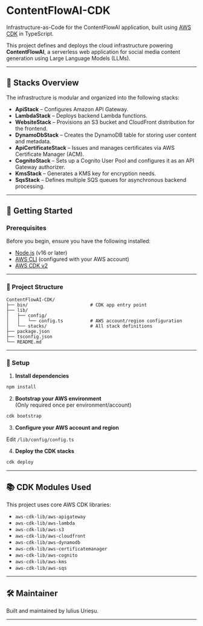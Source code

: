 # ContentFlowAI-CDK

Infrastructure-as-Code for the ContentFlowAI application, built using [AWS CDK](https://docs.aws.amazon.com/cdk/latest/guide/home.html) in TypeScript.

This project defines and deploys the cloud infrastructure powering **ContentFlowAI**, a serverless web application for social media content generation using Large Language Models (LLMs).

---

## 🧱 Stacks Overview

The infrastructure is modular and organized into the following stacks:

- **ApiStack** – Configures Amazon API Gateway.
- **LambdaStack** – Deploys backend Lambda functions.
- **WebsiteStack** – Provisions an S3 bucket and CloudFront distribution for the frontend.
- **DynamoDbStack** – Creates the DynamoDB table for storing user content and metadata.
- **ApiCertificateStack** – Issues and manages certificates via AWS Certificate Manager (ACM).
- **CognitoStack** – Sets up a Cognito User Pool and configures it as an API Gateway authorizer.
- **KmsStack** – Generates a KMS key for encryption needs.
- **SqsStack** – Defines multiple SQS queues for asynchronous backend processing.

---

## 🚀 Getting Started

### Prerequisites

Before you begin, ensure you have the following installed:

- [Node.js](https://nodejs.org/) (v16 or later)
- [AWS CLI](https://docs.aws.amazon.com/cli/latest/userguide/install-cliv2.html) (configured with your AWS account)
- [AWS CDK v2](https://docs.aws.amazon.com/cdk/v2/guide/home.html)

---

### 📁 Project Structure

```text
ContentFlowAI-CDK/
├── bin/                       # CDK app entry point
├── lib/
│   ├── config/
│   │   └── config.ts          # AWS account/region configuration
│   └── stacks/                # All stack definitions
├── package.json
├── tsconfig.json
└── README.md
```

---

### 🔧 Setup

1. **Install dependencies**

```bash
npm install
```

2. **Bootstrap your AWS environment**  
(Only required once per environment/account)

```bash
cdk bootstrap
```

3. **Configure your AWS account and region**

Edit `/lib/config/config.ts`

4. **Deploy the CDK stacks**

```bash
cdk deploy
```

---

## 📚 CDK Modules Used

This project uses core AWS CDK libraries:

- `aws-cdk-lib/aws-apigateway`
- `aws-cdk-lib/aws-lambda`
- `aws-cdk-lib/aws-s3`
- `aws-cdk-lib/aws-cloudfront`
- `aws-cdk-lib/aws-dynamodb`
- `aws-cdk-lib/aws-certificatemanager`
- `aws-cdk-lib/aws-cognito`
- `aws-cdk-lib/aws-kms`
- `aws-cdk-lib/aws-sqs`

---

## 🛠 Maintainer

Built and maintained by Iulius Urieșu.

---
